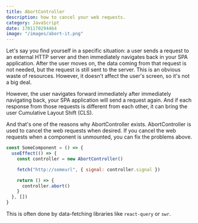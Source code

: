 ```yaml
---
title: AbortController
description: how to cancel your web requests.
category: JavaScript
date: 1701170294464
image: "/images/abort-it.png"
---
```


Let&#039;s say you find yourself in a specific situation: a user sends a request to an external HTTP server and then immediately navigates back in your SPA application. After the user moves on, the data coming from that request is not needed, but the request is still sent to the server. This is an obvious waste of resources. However, it doesn&#039;t affect the user&#039;s screen, so it&#039;s not a big deal.

However, the user navigates forward immediately after immediately navigating back, your SPA application will send a request again. And if each response from those requests is different from each other, it can bring the user Cumulative Layout Shift (CLS).

And that&#039;s one of the reasons why AbortController exists. AbortController is used to cancel the web requests when desired. If you cancel the web requests when a component is unmounted, you can fix the problems above.

```javascript
const SomeComponent = () => {
  useEffect(() => {
    const controller = new AbortController()

    fetch("http://someurl", { signal: controller.signal })

    return () => {
      controller.abort()
    }
  }, [])
}
```

This is often done by data-fetching libraries like `react-query` or `swr`.
